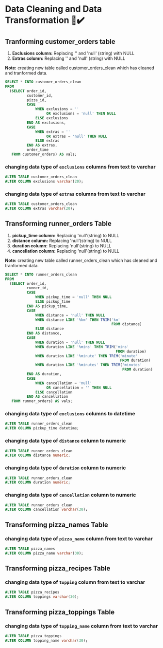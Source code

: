 # Data Cleaning and Data Transformation 🧹✔️ #

## Tranforming customer_orders table ##
1. **Exclusions column:** Replacing '' and 'null' (string) with NULL
2. **Extras column:** Replacing '' and 'null' (string) with NULL

**Note:** creating new table called customer_orders_clean which has cleaned and tranformed data.

````sql
SELECT * INTO customer_orders_clean
FROM
  (SELECT order_id,
          customer_id,
          pizza_id,
          CASE
              WHEN exclusions = ''
                   OR exclusions = 'null' THEN NULL
              ELSE exclusions
          END AS exclusions,
          CASE
              WHEN extras = ''
                   OR extras = 'null' THEN NULL
              ELSE extras
          END AS extras,
          order_time
   FROM customer_orders) AS vals; 
````

### changing data type of `exclusions` columns from text to varchar ###
````sql
ALTER TABLE customer_orders_clean
ALTER COLUMN exclusions varchar(20);
````

### changing data type of `extras` columns from text to varchar ###
````sql
ALTER TABLE customer_orders_clean
ALTER COLUMN extras varchar(20);
````


## Transforming runner_orders Table ##
1. **pickup_time column:** Replacing 'null'(string) to NULL
2. **distance column:** Replacing 'null'(string) to NULL
3. **duration column:** Replacing 'null'(string) to NULL
4. **cancellation column:** Replacing 'null'(string) to NULL


**Note:** creating new table called runner_orders_clean which has cleaned and tranformed data.

````sql
SELECT * INTO runner_orders_clean
FROM
  (SELECT order_id,
          runner_id,
          CASE
              WHEN pickup_time = 'null' THEN NULL
              ELSE pickup_time
          END AS pickup_time,
          CASE
              WHEN distance = 'null' THEN NULL
              WHEN distance LIKE '%km' THEN TRIM('km'
                                                 FROM distance)
              ELSE distance
          END AS distance,
          CASE
              WHEN duration = 'null' THEN NULL
              WHEN duration LIKE '%mins' THEN TRIM('mins'
                                                   FROM duration)
              WHEN duration LIKE '%minute' THEN TRIM('minute'
                                                     FROM duration)
              WHEN duration LIKE '%minutes' THEN TRIM('minutes'
                                                      FROM duration)
          END AS duration,
          CASE
              WHEN cancellation = 'null'
                   OR cancellation = '' THEN NULL
              ELSE cancellation
          END AS cancellation
   FROM runner_orders) AS vals;
````

### changing data type of `exclusions` columns to datetime ###

````sql
ALTER TABLE runner_orders_clean
ALTER COLUMN pickup_time datetime;
````

### changing data type of `distance` column to numeric ###

````sql
ALTER TABLE runner_orders_clean
ALTER COLUMN distance numeric;
````

### changing data type of `duration` column to numeric ###

````sql
ALTER TABLE runner_orders_clean
ALTER COLUMN duration numeric;
````

### changing data type of `cancellation` column to numeric ###


````sql
ALTER TABLE runner_orders_clean
ALTER COLUMN cancellation varchar(30);
````

## Transforming pizza_names Table ##

### changing data type of `pizza_name` column from text to varchar ###
 
 ````sql
ALTER TABLE pizza_names
ALTER COLUMN pizza_name varchar(30);
````

## Transforming pizza_recipes Table ##
 
### changing data type of `topping` column from text to varchar ###

````sql
ALTER TABLE pizza_recipes
ALTER COLUMN toppings varchar(30);
````

## Transforming pizza_toppings Table ##
 
### changing data type of `topping_name` column from text to varchar ###


````sql
ALTER TABLE pizza_toppings
ALTER COLUMN topping_name varchar(30);
````


